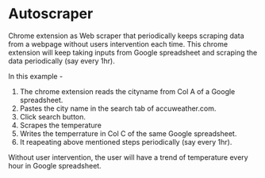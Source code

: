 # Autoscraper
Chrome extension as Web scraper that periodically keeps scraping data from a webpage without users intervention each time.
This chrome extension will keep taking inputs from Google spreadsheet and scraping the data periodically (say every 1hr).

In this example -
1. The chrome extension reads the cityname from Col A of a Google spreadsheet.
2. Pastes the city name in the search tab of accuweather.com.
3. Click search button.
4. Scrapes the temperature
5. Writes the temperrature in Col C of the same Google spreadsheet.
6. It reapeating above mentioned steps periodically (say every 1hr).

Without user intervention, the user will have a trend of temperature every hour in Google spreadsheet.

